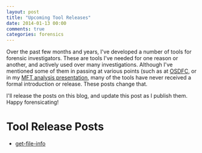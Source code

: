 ```yaml
---
layout: post
title: "Upcoming Tool Releases"
date: 2014-01-13 00:00
comments: true
categories: forensics
---
```


Over the past few months and years, I've developed a number of tools
for forensic investigators. These are tools I've needed for
one reason or another, and actively used over many investigations.
Although I've mentioned some of them in passing at various points
(such as at 
[OSDFC](http://cdn2.hubspot.net/hub/165417/file-377400132-pdf/presentations/osdf-2013/Willi_Ballenthin.pdf), 
or in my 
[MFT analysis presentation](http://www.williballenthin.com/blog/2013/12/13/mft-analysis-presentation), 
many of the tools have never received a formal introduction or release. 
These posts change that.

I'll release the posts on this blog, and update this post as I 
publish them. Happy forensicating!


Tool Release Posts
==================

  - [get-file-info](http://www.williballenthin.com/blog/2014/01/13/tool-release-get-file-info/)


